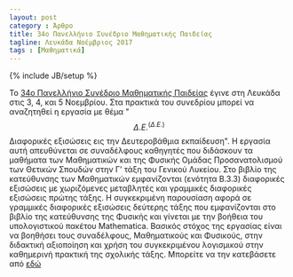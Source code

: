 ```yaml
---
layout: post
category : Άρθρο
title: 34o Πανελλήνιο Συνέδριο Μαθηματικής Παιδείας
tagline: Λευκάδα Νοέμβριος 2017
tags : [Μαθηματικά]
---
```

{% include JB/setup %}

To [34o Πανελλήνιο Συνέδριο Μαθηματικής Παιδείας](http://www.emesynedrio34.gr/) έγινε στη Λευκάδα στις 3, 4, και 5 Νοεμβρίου.
Στα πρακτικά του συνεδρίου μπορεί να αναζητηθεί η εργασία με θέμα "$$Δ.Ε.^(Δ.Ε.)$$Διαφορικές εξισώσεις εις την Δευτεροβάθμια εκπαίδευση".
Η εργασία αυτή απευθύνεται σε συναδέλφους καθηγητές που διδάσκουν τα μαθήματα των Μαθηματικών και της Φυσικής Ομάδας Προσανατολισμού των Θετικών Σπουδών στην Γ’ τάξη
του Γενικού Λυκείου. Στο βιβλίο της κατεύθυνσης των Μαθηματικών εμφανίζονται (ενότητα Β.3.3) διαφορικές εξισώσεις με χωριζόμενες μεταβλητές και γραμμικές διαφορικές εξισώσεις
πρώτης τάξης. Η συγκεκριμένη παρουσίαση αφορά σε γραμμικές διαφορικές εξισώσεις δεύτερης τάξης που εμφανίζονται στο βιβλίο της κατεύθυνσης της Φυσικής και γίνεται με την βοήθεια του
υπολογιστικού πακέτου Mathematica. Βασικός στόχος της εργασίας είναι να βοηθήσει τους συναδέλφους, Μαθηματικούς και Φυσικούς, στην διδακτική αξιοποίηση και χρήση του
συγκεκριμένου λογισμικού στην καθημερινή πρακτική της σχολικής τάξης. 
Μπορείτε να την κατεβάσετε από [εδώ](https://drive.google.com/open?id=0B2PMgebiPbrIZVprckpMNFJEcHc)
